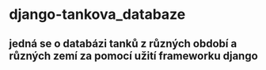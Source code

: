 # django-tankova_databaze

## jedná se o databázi tanků z různých období a různých zemí za pomocí užití frameworku django